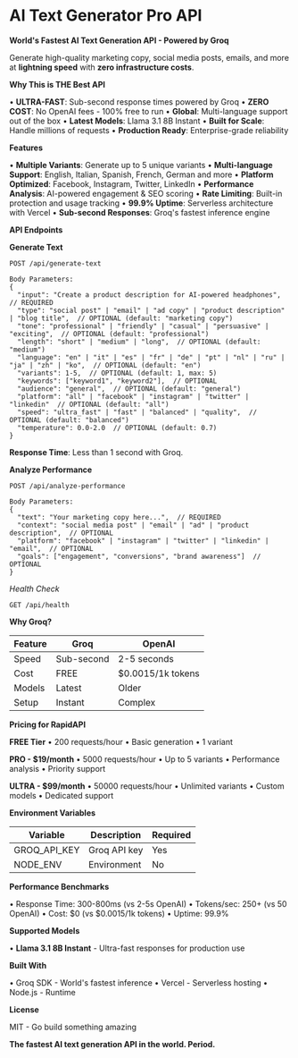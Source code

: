 # AI Text Generator Pro API

**World's Fastest AI Text Generation API - Powered by Groq**

Generate high-quality marketing copy, social media posts, emails, and more at **lightning speed** with **zero infrastructure costs**.

**Why This is THE Best API**

• **ULTRA-FAST**: Sub-second response times powered by Groq
• **ZERO COST**: No OpenAI fees - 100% free to run
• **Global**: Multi-language support out of the box
• **Latest Models**: Llama 3.1 8B Instant
• **Built for Scale**: Handle millions of requests
• **Production Ready**: Enterprise-grade reliability

**Features**

• **Multiple Variants**: Generate up to 5 unique variants
• **Multi-language Support**: English, Italian, Spanish, French, German and more
• **Platform Optimized**: Facebook, Instagram, Twitter, LinkedIn
• **Performance Analysis**: AI-powered engagement & SEO scoring
• **Rate Limiting**: Built-in protection and usage tracking
• **99.9% Uptime**: Serverless architecture with Vercel
• **Sub-second Responses**: Groq's fastest inference engine

**API Endpoints**

**Generate Text**
```
POST /api/generate-text

Body Parameters:
{
  "input": "Create a product description for AI-powered headphones",  // REQUIRED
  "type": "social post" | "email" | "ad copy" | "product description" | "blog title",  // OPTIONAL (default: "marketing copy")
  "tone": "professional" | "friendly" | "casual" | "persuasive" | "exciting",  // OPTIONAL (default: "professional")
  "length": "short" | "medium" | "long",  // OPTIONAL (default: "medium")
  "language": "en" | "it" | "es" | "fr" | "de" | "pt" | "nl" | "ru" | "ja" | "zh" | "ko",  // OPTIONAL (default: "en")
  "variants": 1-5,  // OPTIONAL (default: 1, max: 5)
  "keywords": ["keyword1", "keyword2"],  // OPTIONAL
  "audience": "general",  // OPTIONAL (default: "general")
  "platform": "all" | "facebook" | "instagram" | "twitter" | "linkedin"  // OPTIONAL (default: "all")
  "speed": "ultra_fast" | "fast" | "balanced" | "quality",  // OPTIONAL (default: "balanced")
  "temperature": 0.0-2.0  // OPTIONAL (default: 0.7)
}
```

**Response Time**: Less than 1 second with Groq.

**Analyze Performance**
```
POST /api/analyze-performance

Body Parameters:
{
  "text": "Your marketing copy here...",  // REQUIRED
  "context": "social media post" | "email" | "ad" | "product description",  // OPTIONAL
  "platform": "facebook" | "instagram" | "twitter" | "linkedin" | "email",  // OPTIONAL
  "goals": ["engagement", "conversions", "brand awareness"]  // OPTIONAL
}
```

*Health Check*
```
GET /api/health
```

**Why Groq?**

| Feature | Groq | OpenAI |
|---------|------|--------|
| Speed | Sub-second | 2-5 seconds |
| Cost | FREE | $0.0015/1k tokens |
| Models | Latest | Older |
| Setup | Instant | Complex |

**Pricing for RapidAPI**

**FREE Tier**
• 200 requests/hour
• Basic generation
• 1 variant

**PRO - $19/month**
• 5000 requests/hour
• Up to 5 variants
• Performance analysis
• Priority support

**ULTRA - $99/month**
• 50000 requests/hour
• Unlimited variants
• Custom models
• Dedicated support

**Environment Variables**

| Variable | Description | Required |
|----------|-------------|----------|
| GROQ_API_KEY | Groq API key | Yes |
| NODE_ENV | Environment | No |

**Performance Benchmarks**

• Response Time: 300-800ms (vs 2-5s OpenAI)
• Tokens/sec: 250+ (vs 50 OpenAI)
• Cost: $0 (vs $0.0015/1k tokens)
• Uptime: 99.9%

**Supported Models**

• **Llama 3.1 8B Instant** - Ultra-fast responses for production use

**Built With**

• Groq SDK - World's fastest inference
• Vercel - Serverless hosting
• Node.js - Runtime

**License**

MIT - Go build something amazing

**The fastest AI text generation API in the world. Period.**

